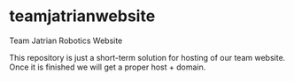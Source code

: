 # teamjatrianwebsite
Team Jatrian Robotics Website

This repository is just a short-term solution for hosting of our team website. Once it is finished we will get a proper host + domain. 
